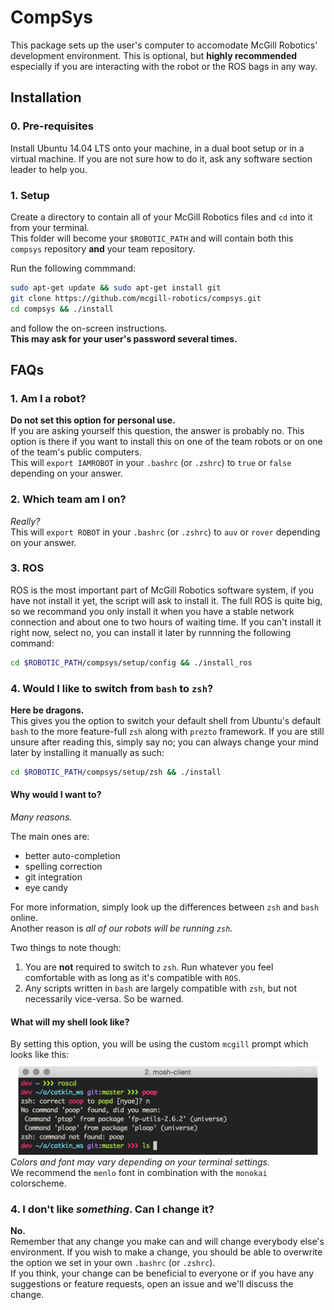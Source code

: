 # CompSys

This package sets up the user's computer to accomodate McGill Robotics' development environment. This is optional, but **highly recommended** especially if you are interacting with the robot or the ROS bags in any way.

## Installation

### 0. Pre-requisites
<!---->
Install Ubuntu 14.04 LTS onto your machine, in a dual boot setup or in a virtual machine.
If you are not sure how to do it, ask any software section leader to help you.

### 1. Setup

Create a directory to contain all of your McGill Robotics files and `cd` into it from your terminal.  
This folder will become your `$ROBOTIC_PATH` and will contain both this `compsys` repository **and** your team repository.

Run the following commmand:

```bash
sudo apt-get update && sudo apt-get install git
git clone https://github.com/mcgill-robotics/compsys.git
cd compsys && ./install
```

and follow the on-screen instructions.  
**This may ask for your user's password several times.**

## FAQs

### 1. Am I a robot?
**Do not set this option for personal use.**  
If you are asking yourself this question, the answer is probably no. This option is there if you want to install this on one of the team robots or on one of the team's public computers.  
This will `export IAMROBOT` in your `.bashrc` (or `.zshrc`) to `true` or `false` depending on your answer.


### 2. Which team am I on?
*Really?*  
This will `export ROBOT` in your `.bashrc` (or `.zshrc`) to `auv` or `rover` depending on your answer.

### 3. ROS
ROS is the most important part of McGill Robotics software system, if you have not install it yet, the script will ask to install it.
The full ROS is quite big, so we recommand you only install it when you have a stable network connection and about one to two hours of waiting time.
If you can't install it right now, select no, you can install it later by runnning the following command:

```bash
cd $ROBOTIC_PATH/compsys/setup/config && ./install_ros
```


### 4. Would I like to switch from `bash` to `zsh`?
**Here be dragons.**  
This gives you the option to switch your default shell from Ubuntu's default `bash` to the more feature-full `zsh` along with `prezto` framework. If you are still unsure after reading this, simply say no; you can always change your mind later by installing it manually as such:

```bash
cd $ROBOTIC_PATH/compsys/setup/zsh && ./install
```

#### Why would I want to?
*Many reasons.*  

The main ones are:
* better auto-completion
* spelling correction
* git integration
* eye candy

For more information, simply look up the differences between `zsh` and `bash` online.  
Another reason is *all of our robots will be running `zsh`.*

Two things to note though:
  1. You are **not** required to switch to `zsh`. Run whatever you feel comfortable with as long as it's compatible with `ROS`.  
  2. Any scripts written in `bash` are largely compatible with `zsh`, but not necessarily vice-versa. So be warned.

#### What will my shell look like?
By setting this option, you will be using the custom `mcgill` prompt which looks like this:
![GitHub Logo](/setup/zsh/mcgill_theme.png)
*Colors and font may vary depending on your terminal settings.*  
We recommend the `menlo` font in combination with the `monokai` colorscheme.


### 4. I don't like *something*. Can I change it?
**No.**  
Remember that any change you make can and will change everybody else's environment. If you wish to make a change, you should be able to overwrite the option we set in your own `.bashrc` (or `.zshrc`).  
If you think, your change can be beneficial to everyone or if you have any suggestions or feature requests, open an issue and we'll discuss the change.
